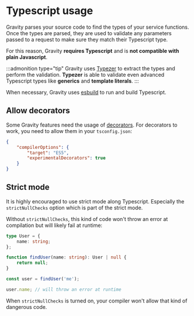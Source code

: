 # Typescript usage

Gravity parses your source code to find the types of your service functions. Once the types are parsed, they are used to validate any parameters passed to a request to make sure they match their Typescript type.

For this reason, Gravity **requires Typescript** and is **not compatible with plain Javascript**.

:::admonition type="tip"
Gravity uses [Typezer](https://www.npmjs.com/package/typezer) to extract the types and perform the validation. **Typezer** is able to validate even advanced Typescript types like **generics** and **template literals**.
:::

When necessary, Gravity uses [esbuild](https://esbuild.github.io/) to run and build Typescript.

## Allow decorators

Some Gravity features need the usage of [decorators](https://www.typescriptlang.org/docs/handbook/decorators.html). For decorators to work, you need to allow them in your `tsconfig.json`:

```json
{
	"compilerOptions": {
		"target": "ES5",
		"experimentalDecorators": true
	}
}
```

## Strict mode

It is highly encouraged to use strict mode along Typescript. Especially the `strictNullChecks` option which is part of the strict mode.

Without `strictNullChecks`, this kind of code won't throw an error at compilation but will likely fail at runtime:

```typescript
type User = {
	name: string;
};

function findUser(name: string): User | null {
	return null;
}

const user = findUser('me');

user.name; // will throw an error at runtime
```

When `strictNullChecks` is turned on, your compiler won't allow that kind of dangerous code.
